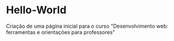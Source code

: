 # Hello-World
Criação de uma página inicial para o curso "Desenvolvimento web: ferramentas e orientações para professores"
